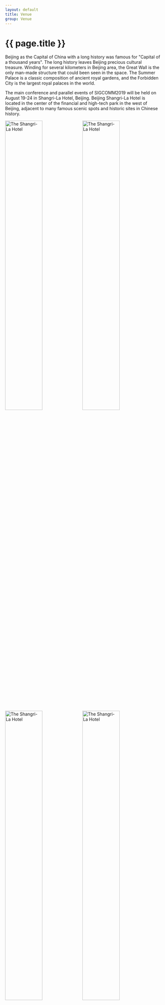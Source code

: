 ```yaml
---
layout: default
title: Venue 
group: Venue
---
```


# {{ page.title }}
Beijing as the Capital of China with a long history was famous for "Capital of a thousand years". The long history leaves Beijing precious cultural treasure. Winding for several kilometers in Beijing area, the Great Wall is the only man-made structure that could been seen in the space. The Summer Palace is a classic composition of ancient royal gardens, and the Forbidden City is the largest royal palaces in the world. 

The main conference and parallel events of SIGCOMM2019 will be held on August 19-24 in Shangri-La Hotel, Beijing. Beijing Shangri-La Hotel is located in the center of the financial and high-tech park in the west of Beijing, adjacent to many famous scenic spots and historic sites in Chinese history.

<div class="imagetext">
    <img src="{{ site.baseurl }}/images/venue/venue1_1.jpg" style="width:49%;"  alt="The Shangri-La Hotel" />
   <img src="{{ site.baseurl }}/images/venue/venue1_2.jpg" style="width:49%;"  alt="The Shangri-La Hotel" />
</div> 

<div class="imagetext">
    <img src="{{ site.baseurl }}/images/venue/venue2_1.jpg" style="width:49%;"  alt="The Shangri-La Hotel" />
   <img src="{{ site.baseurl }}/images/venue/venue2_2.jpg" style="width:49%;"  alt="The Shangri-La Hotel" />
</div>



